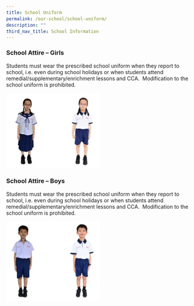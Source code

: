 ```yaml
---
title: School Uniform
permalink: /our-school/school-uniform/
description: ""
third_nav_title: School Information
---
```

### School Attire – Girls

Students must wear the prescribed school uniform when they report to school, i.e. even during school holidays or when students attend remedial/supplementary/enrichment lessons and CCA.  Modification to the school uniform is prohibited.


<img src="/images/School%20Attire%20Girls.png"  
style="width:50%">

### School Attire – Boys

Students must wear the prescribed school uniform when they report to school, i.e. even during school holidays or when students attend remedial/supplementary/enrichment lessons and CCA.  Modification to the school uniform is prohibited.


<img src="/images/School%20Attire%20Boys.png"  
style="width:50%">